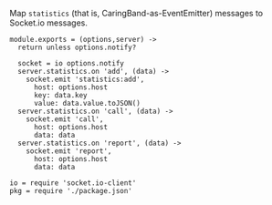 Map `statistics` (that is, CaringBand-as-EventEmitter) messages to Socket.io messages.

    module.exports = (options,server) ->
      return unless options.notify?

      socket = io options.notify
      server.statistics.on 'add', (data) ->
        socket.emit 'statistics:add',
          host: options.host
          key: data.key
          value: data.value.toJSON()
      server.statistics.on 'call', (data) ->
        socket.emit 'call',
          host: options.host
          data: data
      server.statistics.on 'report', (data) ->
        socket.emit 'report',
          host: options.host
          data: data

    io = require 'socket.io-client'
    pkg = require './package.json'
